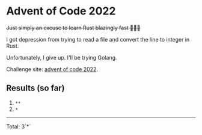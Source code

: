 # Advent of Code 2022

~~Just simply an excuse to learn Rust blazingly fast 🏃‍♀️🔥~~

I got depression from trying to read a file and convert the line to integer in Rust.

Unfortunately, I give up. I'll be trying Golang.

Challenge site: [advent of code 2022](https://adventofcode.com/2022).


## Results (so far)

1. `**`
1. `*`
<hr />
Total: 3`*`
